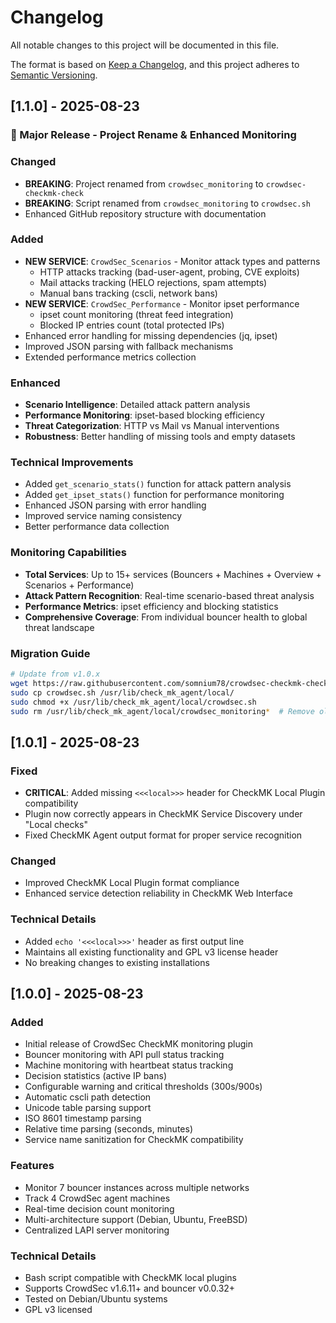 # Changelog

All notable changes to this project will be documented in this file.

The format is based on [Keep a Changelog](https://keepachangelog.com/en/1.0.0/),
and this project adheres to [Semantic Versioning](https://semver.org/spec/v2.0.0.html).

## [1.1.0] - 2025-08-23

### 🚀 Major Release - Project Rename & Enhanced Monitoring

### Changed
- **BREAKING**: Project renamed from `crowdsec_monitoring` to `crowdsec-checkmk-check`
- **BREAKING**: Script renamed from `crowdsec_monitoring` to `crowdsec.sh`
- Enhanced GitHub repository structure with documentation

### Added
- **NEW SERVICE**: `CrowdSec_Scenarios` - Monitor attack types and patterns
  - HTTP attacks tracking (bad-user-agent, probing, CVE exploits)
  - Mail attacks tracking (HELO rejections, spam attempts)
  - Manual bans tracking (cscli, network bans)
- **NEW SERVICE**: `CrowdSec_Performance` - Monitor ipset performance
  - ipset count monitoring (threat feed integration)
  - Blocked IP entries count (total protected IPs)
- Enhanced error handling for missing dependencies (jq, ipset)
- Improved JSON parsing with fallback mechanisms
- Extended performance metrics collection

### Enhanced
- **Scenario Intelligence**: Detailed attack pattern analysis
- **Performance Monitoring**: ipset-based blocking efficiency
- **Threat Categorization**: HTTP vs Mail vs Manual interventions
- **Robustness**: Better handling of missing tools and empty datasets

### Technical Improvements
- Added `get_scenario_stats()` function for attack pattern analysis
- Added `get_ipset_stats()` function for performance monitoring  
- Enhanced JSON parsing with error handling
- Improved service naming consistency
- Better performance data collection

### Monitoring Capabilities
- **Total Services**: Up to 15+ services (Bouncers + Machines + Overview + Scenarios + Performance)
- **Attack Pattern Recognition**: Real-time scenario-based threat analysis
- **Performance Metrics**: ipset efficiency and blocking statistics
- **Comprehensive Coverage**: From individual bouncer health to global threat landscape

### Migration Guide
```bash
# Update from v1.0.x
wget https://raw.githubusercontent.com/somnium78/crowdsec-checkmk-check/v1.1.0/crowdsec.sh
sudo cp crowdsec.sh /usr/lib/check_mk_agent/local/
sudo chmod +x /usr/lib/check_mk_agent/local/crowdsec.sh
sudo rm /usr/lib/check_mk_agent/local/crowdsec_monitoring*  # Remove old script
```

## [1.0.1] - 2025-08-23

### Fixed
- **CRITICAL**: Added missing `<<<local>>>` header for CheckMK Local Plugin compatibility
- Plugin now correctly appears in CheckMK Service Discovery under "Local checks"
- Fixed CheckMK Agent output format for proper service recognition

### Changed
- Improved CheckMK Local Plugin format compliance
- Enhanced service detection reliability in CheckMK Web Interface

### Technical Details
- Added `echo '<<<local>>>'` header as first output line
- Maintains all existing functionality and GPL v3 license header
- No breaking changes to existing installations


## [1.0.0] - 2025-08-23

### Added
- Initial release of CrowdSec CheckMK monitoring plugin
- Bouncer monitoring with API pull status tracking
- Machine monitoring with heartbeat status tracking
- Decision statistics (active IP bans)
- Configurable warning and critical thresholds (300s/900s)
- Automatic cscli path detection
- Unicode table parsing support
- ISO 8601 timestamp parsing
- Relative time parsing (seconds, minutes)
- Service name sanitization for CheckMK compatibility

### Features
- Monitor 7 bouncer instances across multiple networks
- Track 4 CrowdSec agent machines
- Real-time decision count monitoring
- Multi-architecture support (Debian, Ubuntu, FreeBSD)
- Centralized LAPI server monitoring

### Technical Details
- Bash script compatible with CheckMK local plugins
- Supports CrowdSec v1.6.11+ and bouncer v0.0.32+
- Tested on Debian/Ubuntu systems
- GPL v3 licensed
